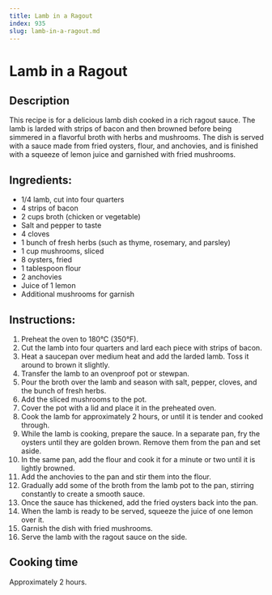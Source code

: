 ```yaml
---
title: Lamb in a Ragout
index: 935
slug: lamb-in-a-ragout.md
---
```


# Lamb in a Ragout

## Description
This recipe is for a delicious lamb dish cooked in a rich ragout sauce. The lamb is larded with strips of bacon and then browned before being simmered in a flavorful broth with herbs and mushrooms. The dish is served with a sauce made from fried oysters, flour, and anchovies, and is finished with a squeeze of lemon juice and garnished with fried mushrooms.

## Ingredients:
- 1/4 lamb, cut into four quarters
- 4 strips of bacon
- 2 cups broth (chicken or vegetable)
- Salt and pepper to taste
- 4 cloves
- 1 bunch of fresh herbs (such as thyme, rosemary, and parsley)
- 1 cup mushrooms, sliced
- 8 oysters, fried
- 1 tablespoon flour
- 2 anchovies
- Juice of 1 lemon
- Additional mushrooms for garnish

## Instructions:
1. Preheat the oven to 180°C (350°F).
2. Cut the lamb into four quarters and lard each piece with strips of bacon.
3. Heat a saucepan over medium heat and add the larded lamb. Toss it around to brown it slightly.
4. Transfer the lamb to an ovenproof pot or stewpan.
5. Pour the broth over the lamb and season with salt, pepper, cloves, and the bunch of fresh herbs.
6. Add the sliced mushrooms to the pot.
7. Cover the pot with a lid and place it in the preheated oven.
8. Cook the lamb for approximately 2 hours, or until it is tender and cooked through.
9. While the lamb is cooking, prepare the sauce. In a separate pan, fry the oysters until they are golden brown. Remove them from the pan and set aside.
10. In the same pan, add the flour and cook it for a minute or two until it is lightly browned.
11. Add the anchovies to the pan and stir them into the flour.
12. Gradually add some of the broth from the lamb pot to the pan, stirring constantly to create a smooth sauce.
13. Once the sauce has thickened, add the fried oysters back into the pan.
14. When the lamb is ready to be served, squeeze the juice of one lemon over it.
15. Garnish the dish with fried mushrooms.
16. Serve the lamb with the ragout sauce on the side.

## Cooking time
Approximately 2 hours.